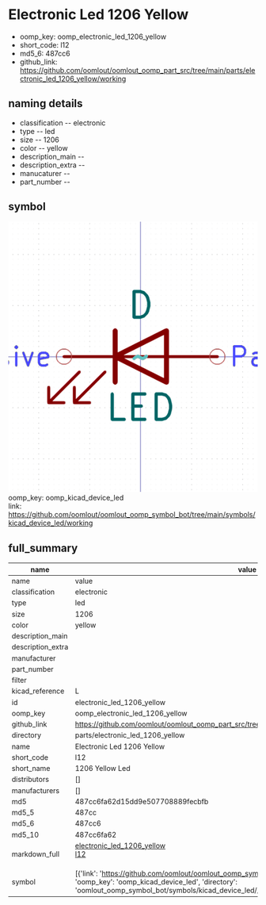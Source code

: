 # Electronic Led 1206 Yellow

  
* oomp_key: oomp_electronic_led_1206_yellow 
* short_code: l12
* md5_6: 487cc6  
* github_link: https://github.com/oomlout/oomlout_oomp_part_src/tree/main/parts/electronic_led_1206_yellow/working  
## naming details
* classification -- electronic
* type -- led
* size -- 1206
* color -- yellow
* description_main -- 
* description_extra -- 
* manucaturer -- 
* part_number -- 



## symbol

![](symbol/0/working/working_600.png)  
oomp_key: oomp_kicad_device_led  
link: https://github.com/oomlout/oomlout_oomp_symbol_bot/tree/main/symbols/kicad_device_led/working  


## full_summary
| name | value | 
| --- | --- | 
| name | value | 
| classification | electronic | 
| type | led | 
| size | 1206 | 
| color | yellow | 
| description_main |  | 
| description_extra |  | 
| manufacturer |  | 
| part_number |  | 
| filter |  | 
| kicad_reference | L | 
| id | electronic_led_1206_yellow | 
| oomp_key | oomp_electronic_led_1206_yellow | 
| github_link | https://github.com/oomlout/oomlout_oomp_part_src/tree/main/parts/electronic_led_1206_yellow/working | 
| directory | parts/electronic_led_1206_yellow | 
| name | Electronic Led 1206 Yellow | 
| short_code | l12 | 
| short_name | 1206 Yellow Led | 
| distributors | [] | 
| manufacturers | [] | 
| md5 | 487cc6fa62d15dd9e507708889fecbfb | 
| md5_5 | 487cc | 
| md5_6 | 487cc6 | 
| md5_10 | 487cc6fa62 | 
| markdown_full | [electronic_led_1206_yellow](https://github.com/oomlout/oomlout_oomp_part_src/tree/main/parts/electronic_led_1206_yellow/working)<br>[l12](https://github.com/oomlout/oomlout_oomp_part_src/tree/main/parts/electronic_led_1206_yellow/working)<br><br> | 
| symbol | [{'link': 'https://github.com/oomlout/oomlout_oomp_symbol_bot/tree/main/symbols/kicad_device_led', 'oomp_key': 'oomp_kicad_device_led', 'directory': 'oomlout_oomp_symbol_bot/symbols/kicad_device_led//working/working.kicad_sym'}] | 
